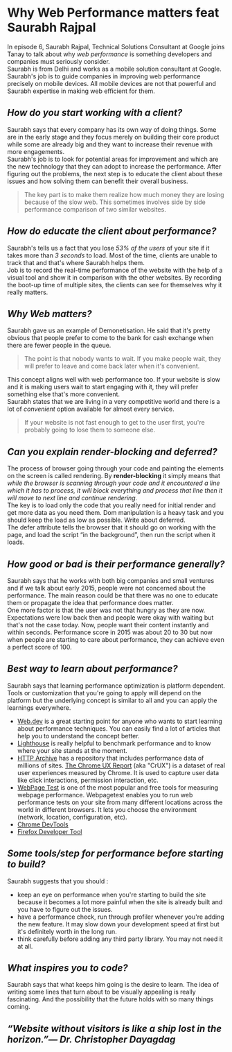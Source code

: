 # Why Web Performance matters feat Saurabh Rajpal
In episode 6, Saurabh Rajpal, Technical Solutions Consultant at Google joins Tanay to talk about why *web performance* is something developers and companies must seriously consider.  
Saurabh is from Delhi and works as a mobile solution consultant at Google. Saurabh's job is to guide companies in improving web performance precisely on mobile devices. All mobile devices are not that powerful and Saurabh expertise in making web efficient for them.

## *How do you start working with a client?*
Saurabh says that every company has its own way of doing things. Some are in the early stage and they focus merely on building their core product while some are already big and they want to increase their revenue with more engagements.  
Saurabh's job is to look for potential areas for improvement and which are the new technology that they can adopt to increase the performance. After figuring out the problems, the next step is to educate the client about these issues and how solving them can benefit their overall business.  
> The key part is to make them realize how much money they are losing because of the slow web. This sometimes involves side by side performance comparison of two similar websites.

## *How do educate the client about performance?*
Saurabh's tells us a fact that you lose *53% of the users* of your site if it takes more than *3 seconds* to load. Most of the time, clients are unable to track that and that's where Saurabh helps them.  
Job is to record the real-time performance of the website with the help of a visual tool and show it in comparison with the other websites. By recording the boot-up time of multiple sites, the clients can see for themselves why it really matters. 

## *Why Web matters?*
Saurabh gave us an example of Demonetisation. He said that it's pretty obvious that people prefer to come to the bank for cash exchange when there are fewer people in the queue.
> The point is that nobody wants to wait. If you make people wait, they will prefer to leave and come back later when it's convenient.

This concept aligns well with web performance too. If your website is slow and it is making users wait to start engaging with it, they will prefer something else that's more convenient.  
Saurabh states that we are living in a very competitive world and there is a lot of *convenient* option available for almost every service. 
> If your website is not fast enough to get to the user first, you're probably going to lose them to someone else.

## *Can you explain render-blocking and deferred?*
The process of browser going through your code and painting the elements on the screen is called rendering.
By **render-blocking** it simply means that *while the browser is scanning through your code and it encountered a line which it has to process, it will block everything and process that line then it will move to next line and continue rendering.*  
The key is to load only the code that you really need for initial render and get more data as you need them. Dom manipulation is a heavy task and you should keep the load as low as possible.
Write about deferred.  
The defer attribute tells the browser that it should go on working with the page, and load the script “in the background”, then run the script when it loads.

## *How good or bad is their performance generally?*
Saurabh says that he works with both big companies and small ventures and if we talk about early 2015, people were not concerned about the performance.
The main reason could be that there was no one to educate them or propagate the idea that performance does matter.  
One more factor is that the user was not that hungry as they are now. Expectations were low back then and people were okay with waiting but that's not the case today. Now, people want their content instantly and within seconds.
Performance score in 2015 was about 20 to 30 but now when people are starting to care about performance, they can achieve even a perfect score of 100.  

## *Best way to learn about performance?*
Saurabh says that learning performance optimization is platform dependent. Tools or customization that you're going to apply will depend on the platform but the underlying concept is similar to all and you can apply the learnings everywhere.  
* [Web.dev](www.web.dev) is a great starting point for anyone who wants to start learning about performance techniques. You can easily find a lot of articles that help you to understand the concept better.  
* [Lighthouse](https://developers.google.com/web/tools/lighthouse) is really helpful to benchmark performance and to know where your site stands at the moment.  
* [HTTP Archive](httparchive.org) has a repository that includes performance data of millions of sites. 
[The Chrome UX Report](https://developers.google.com/web/tools/chrome-user-experience-report) (aka "CrUX") is a dataset of real user experiences measured by Chrome. It is used to capture user data like click interactions, permission interaction, etc. 
* [WebPage Test](https://www.webpagetest.org/) is one of the most popular and free tools for measuring webpage performance. Webpagetest enables you to run web performance tests on your site from many different locations across the world in different browsers. It lets you choose the environment (network, location, configuration, etc). 
* [Chrome DevTools](https://developers.google.com/web/tools/chrome-devtools)
* [Firefox Developer Tool](https://developer.mozilla.org/en-US/docs/Tools)

## *Some tools/step for performance before starting to build?*
Saurabh suggests that you should :
* keep an eye on performance when you're starting to build the site because it becomes a lot more painful when the site is already built and you have to figure out the issues.  
* have a performance check, run through profiler whenever you're adding the new feature. It may slow down your development speed at first but it's definitely worth in the long run.  
* think carefully before adding any third party library. You may not need it at all.

## *What inspires you to code?*
Saurabh says that what keeps him going is the desire to learn. The idea of writing some lines that turn about to be visually appealing is really fascinating. And the possibility that the future holds with so many things coming.

## *“Website without visitors is like a ship lost in the horizon.”― Dr. Christopher Dayagdag*